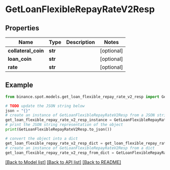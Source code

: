# GetLoanFlexibleRepayRateV2Resp


## Properties

Name | Type | Description | Notes
------------ | ------------- | ------------- | -------------
**collateral_coin** | **str** |  | [optional] 
**loan_coin** | **str** |  | [optional] 
**rate** | **str** |  | [optional] 

## Example

```python
from binance.spot.models.get_loan_flexible_repay_rate_v2_resp import GetLoanFlexibleRepayRateV2Resp

# TODO update the JSON string below
json = "{}"
# create an instance of GetLoanFlexibleRepayRateV2Resp from a JSON string
get_loan_flexible_repay_rate_v2_resp_instance = GetLoanFlexibleRepayRateV2Resp.from_json(json)
# print the JSON string representation of the object
print(GetLoanFlexibleRepayRateV2Resp.to_json())

# convert the object into a dict
get_loan_flexible_repay_rate_v2_resp_dict = get_loan_flexible_repay_rate_v2_resp_instance.to_dict()
# create an instance of GetLoanFlexibleRepayRateV2Resp from a dict
get_loan_flexible_repay_rate_v2_resp_from_dict = GetLoanFlexibleRepayRateV2Resp.from_dict(get_loan_flexible_repay_rate_v2_resp_dict)
```
[[Back to Model list]](../README.md#documentation-for-models) [[Back to API list]](../README.md#documentation-for-api-endpoints) [[Back to README]](../README.md)


